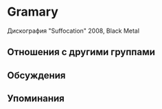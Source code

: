 # Gramary

Дискография
"Suffocation" 2008, Black Metal

## Отношения с другими группами


## Обсуждения


## Упоминания

